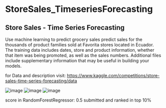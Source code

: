 # StoreSales_TimeseriesForecasting


## Store Sales - Time Series Forecasting
Use machine learning to predict grocery sales
predict sales for the thousands of product families sold at Favorita stores located in Ecuador. The training data includes dates, store and product information, whether that item was being promoted, as well as the sales numbers.
Additional files include supplementary information that may be useful in building your models.

for Data and description visit:
https://www.kaggle.com/competitions/store-sales-time-series-forecasting/data

![image](https://user-images.githubusercontent.com/100142624/182035269-ad1d00a1-865b-415f-bfad-0c421996bae0.png)
![image](https://user-images.githubusercontent.com/100142624/182035279-782a860d-8240-4312-aa9f-45e81cf61064.png)
![image](https://user-images.githubusercontent.com/100142624/182035283-98520bb7-6a40-4bfa-bd98-217db8d9fd5a.png)


score in RandomForestRegressor: 0.5
submitted and ranked in top 10%
